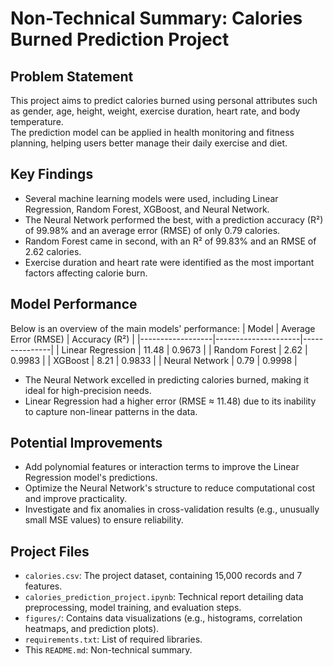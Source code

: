 # Non-Technical Summary: Calories Burned Prediction Project

## Problem Statement
This project aims to predict calories burned using personal attributes such as gender, age, height, weight, exercise duration, heart rate, and body temperature.<br>
The prediction model can be applied in health monitoring and fitness planning, helping users better manage their daily exercise and diet.

## Key Findings
- Several machine learning models were used, including Linear Regression, Random Forest, XGBoost, and Neural Network.<br>
- The Neural Network performed the best, with a prediction accuracy (R²) of 99.98% and an average error (RMSE) of only 0.79 calories.<br>
- Random Forest came in second, with an R² of 99.83% and an RMSE of 2.62 calories.<br>
- Exercise duration and heart rate were identified as the most important factors affecting calorie burn.

## Model Performance
Below is an overview of the main models' performance:
| Model            | Average Error (RMSE) | Accuracy (R²) |
|------------------|---------------------|---------------|
| Linear Regression | 11.48               | 0.9673        |
| Random Forest     | 2.62                | 0.9983        |
| XGBoost           | 8.21                | 0.9833        |
| Neural Network    | 0.79                | 0.9998        |

- The Neural Network excelled in predicting calories burned, making it ideal for high-precision needs.<br>
- Linear Regression had a higher error (RMSE ≈ 11.48) due to its inability to capture non-linear patterns in the data.

## Potential Improvements
- Add polynomial features or interaction terms to improve the Linear Regression model's predictions.<br>
- Optimize the Neural Network's structure to reduce computational cost and improve practicality.<br>
- Investigate and fix anomalies in cross-validation results (e.g., unusually small MSE values) to ensure reliability.

## Project Files
- `calories.csv`: The project dataset, containing 15,000 records and 7 features.
- `calories_prediction_project.ipynb`: Technical report detailing data preprocessing, model training, and evaluation steps.
- `figures/`: Contains data visualizations (e.g., histograms, correlation heatmaps, and prediction plots).
- `requirements.txt`: List of required libraries.
- This `README.md`: Non-technical summary.
